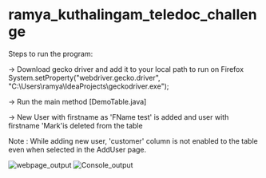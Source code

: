 # ramya_kuthalingam_teledoc_challenge

Steps to run the program:

->  Download gecko driver and add it to your local path to run on Firefox
    System.setProperty("webdriver.gecko.driver", "C:\\Users\\ramya\\IdeaProjects\\geckodriver.exe");
	
-> 	Run the main method [DemoTable.java]

-> New User with firstname as 'FName test' is added and user with firstname 'Mark'is deleted from the table 

Note : While adding new user, 'customer' column is not enabled to the table even when selected in the AddUser page.

	
  ![webpage_output](https://user-images.githubusercontent.com/93456488/139564857-3ea7e973-2010-4f93-9a4a-ade296765240.PNG)
![Console_output](https://user-images.githubusercontent.com/93456488/139565047-c5dd2768-17d7-4710-b276-3cc56b25c314.PNG)
